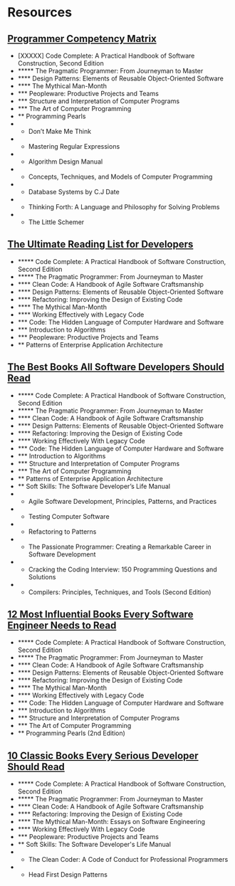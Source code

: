 # Resources

## [Programmer Competency Matrix](http://sijinjoseph.com/programmer-competency-matrix/)
- [XXXXX] Code Complete: A Practical Handbook of Software Construction, Second Edition
- ***** The Pragmatic Programmer: From Journeyman to Master
- **** Design Patterns: Elements of Reusable Object-Oriented Software
- **** The Mythical Man-Month
- *** Peopleware: Productive Projects and Teams
- *** Structure and Interpretation of Computer Programs
- *** The Art of Computer Programming
- ** Programming Pearls
- * Don’t Make Me Think
- * Mastering Regular Expressions
- * Algorithm Design Manual
- * Concepts, Techniques, and Models of Computer Programming
- * Database Systems by C.J Date
- * Thinking Forth: A Language and Philosophy for Solving Problems
- * The Little Schemer

## [The Ultimate Reading List for Developers](https://medium.com/@YogevSitton/the-ultimate-reading-list-for-developers-e96c832d9687)
- ***** Code Complete: A Practical Handbook of Software Construction, Second Edition
- ***** The Pragmatic Programmer: From Journeyman to Master
- **** Clean Code: A Handbook of Agile Software Craftsmanship
- **** Design Patterns: Elements of Reusable Object-Oriented Software
- **** Refactoring: Improving the Design of Existing Code
- **** The Mythical Man-Month
- **** Working Effectively with Legacy Code
- *** Code: The Hidden Language of Computer Hardware and Software
- *** Introduction to Algorithms
- *** Peopleware: Productive Projects and Teams
- ** Patterns of Enterprise Application Architecture

## [The Best Books All Software Developers Should Read](https://simpleprogrammer.com/best-books-software-developers/)
- ***** Code Complete: A Practical Handbook of Software Construction, Second Edition
- ***** The Pragmatic Programmer: From Journeyman to Master
- **** Clean Code: A Handbook of Agile Software Craftsmanship
- **** Design Patterns: Elements of Reusable Object-Oriented Software
- **** Refactoring: Improving the Design of Existing Code
- **** Working Effectively With Legacy Code
- *** Code: The Hidden Language of Computer Hardware and Software
- *** Introduction to Algorithms
- *** Structure and Interpretation of Computer Programs
- *** The Art of Computer Programming
- ** Patterns of Enterprise Application Architecture
- ** Soft Skills: The Software Developer’s Life Manual
- * Agile Software Development, Principles, Patterns, and Practices
- * Testing Computer Software
- * Refactoring to Patterns
- * The Passionate Programmer: Creating a Remarkable Career in Software Development
- * Cracking the Coding Interview: 150 Programming Questions and Solutions
- * Compilers: Principles, Techniques, and Tools (Second Edition)

## [12 Most Influential Books Every Software Engineer Needs to Read](https://jasonroell.com/2015/03/16/12-most-infuential-books-every-software-engineer-needs-to-read/)
- ***** Code Complete: A Practical Handbook of Software Construction, Second Edition
- ***** The Pragmatic Programmer: From Journeyman to Master
- **** Clean Code: A Handbook of Agile Software Craftsmanship
- **** Design Patterns: Elements of Reusable Object-Oriented Software
- **** Refactoring: Improving the Design of Existing Code
- **** The Mythical Man-Month
- **** Working Effectively with Legacy Code
- *** Code: The Hidden Language of Computer Hardware and Software
- *** Introduction to Algorithms
- *** Structure and Interpretation of Computer Programs
- *** The Art of Computer Programming
- ** Programming Pearls (2nd Edition)

## [10 Classic Books Every Serious Developer Should Read](https://dzone.com/articles/must-read-book-list-for-programmers) 
- ***** Code Complete: A Practical Handbook of Software Construction, Second Edition
- ***** The Pragmatic Programmer: From Journeyman to Master
- **** Clean Code: A Handbook of Agile Software Craftsmanship
- **** Refactoring: Improving the Design of Existing Code
- **** The Mythical Man-Month: Essays on Software Engineering
- **** Working Effectively With Legacy Code
- *** Peopleware: Productive Projects and Teams
- ** Soft Skills: The Software Developer's Life Manual
- * The Clean Coder: A Code of Conduct for Professional Programmers
- * Head First Design Patterns
